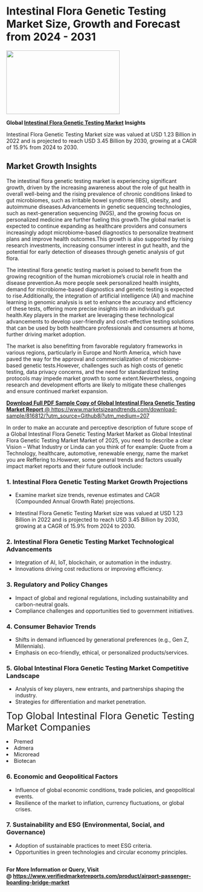 <H1>Intestinal Flora Genetic Testing Market Size, Growth and Forecast from 2024 - 2031</H1><img class="aligncenter size-medium wp-image-584254" src="https://thirdeyenews.in/wp-content/uploads/2024/09/Global-Market-Research-300x168.jpeg" alt="" width="300" height="168" /><p><strong>Global&nbsp;<a href="https://www.marketsizeandtrends.com/download-sample/816812/?utm_source=Github8j?utm_medium=207">Intestinal Flora Genetic Testing Market</a> Insights</strong></p><p>Intestinal Flora Genetic Testing Market size was valued at USD 1.23 Billion in 2022 and is projected to reach USD 3.45 Billion by 2030, growing at a CAGR of 15.9% from 2024 to 2030.</p><p><h2>Market Growth Insights</h2> <p>The intestinal flora genetic testing market is experiencing significant growth, driven by the increasing awareness about the role of gut health in overall well-being and the rising prevalence of chronic conditions linked to gut microbiomes, such as irritable bowel syndrome (IBS), obesity, and autoimmune diseases.Advancements in genetic sequencing technologies, such as next-generation sequencing (NGS), and the growing focus on personalized medicine are further fueling this growth.The global market is expected to continue expanding as healthcare providers and consumers increasingly adopt microbiome-based diagnostics to personalize treatment plans and improve health outcomes.This growth is also supported by rising research investments, increasing consumer interest in gut health, and the potential for early detection of diseases through genetic analysis of gut flora.</p> <p><a href="sample_download_link" target="_blank"></a></p> <p>The intestinal flora genetic testing market is poised to benefit from the growing recognition of the human microbiome’s crucial role in health and disease prevention.As more people seek personalized health insights, demand for microbiome-based diagnostics and genetic testing is expected to rise.Additionally, the integration of artificial intelligence (AI) and machine learning in genomic analysis is set to enhance the accuracy and efficiency of these tests, offering more precise insights into an individual’s gut health.Key players in the market are leveraging these technological advancements to develop user-friendly and cost-effective testing solutions that can be used by both healthcare professionals and consumers at home, further driving market adoption.</p> <p>The market is also benefitting from favorable regulatory frameworks in various regions, particularly in Europe and North America, which have paved the way for the approval and commercialization of microbiome-based genetic tests.However, challenges such as high costs of genetic testing, data privacy concerns, and the need for standardized testing protocols may impede market growth to some extent.Nevertheless, ongoing research and development efforts are likely to mitigate these challenges and ensure continued market expansion.</p> <p><a href="more_info_link" target="_blank"></p><p><span class=""><strong>Download Full PDF Sample Copy of Global Intestinal Flora Genetic Testing Market Report</strong> @ <a href="https://www.marketsizeandtrends.com/download-sample/816812/?utm_source=Github8j?utm_medium=207" target="_blank">https://www.marketsizeandtrends.com/download-sample/816812/?utm_source=Github8j?utm_medium=207</a></span></p><p>In order to make an accurate and perceptive description of future scope of a Global&nbsp;Intestinal Flora Genetic Testing Market Market as Global&nbsp;Intestinal Flora Genetic Testing Market Market of 2025, you need to describe a clear Vision &ndash; What Industry or Linda can you think of for example: Quote from a Technology, healthcare, automotive, renewable energy, name the market you are Reffering to.However, some general trends and factors usually impact market reports and their future outlook include:</p><h3>1.&nbsp;<strong>Intestinal Flora Genetic Testing Market Growth Projections</strong></h3><ul><li>Examine market size trends, revenue estimates and CAGR (Compounded Annual Growth Rate) projections.</li><li><p>Intestinal Flora Genetic Testing Market size was valued at USD 1.23 Billion in 2022 and is projected to reach USD 3.45 Billion by 2030, growing at a CAGR of 15.9% from 2024 to 2030.</p></li></ul><h3>2.&nbsp;<strong>Intestinal Flora Genetic Testing Market Technological Advancements</strong></h3><ul><li>Integration of AI, IoT, blockchain, or automation in the industry.</li><li>Innovations driving cost reductions or improving efficiency.</li></ul><h3>3.&nbsp;<strong>Regulatory and Policy Changes</strong></h3><ul><li>Impact of global and regional regulations, including sustainability and carbon-neutral goals.</li><li>Compliance challenges and opportunities tied to government initiatives.</li></ul><h3>4.&nbsp;<strong>Consumer Behavior Trends</strong></h3><ul><li>Shifts in demand influenced by generational preferences (e.g., Gen Z, Millennials).</li><li>Emphasis on eco-friendly, ethical, or personalized products/services.</li></ul><h3>5.&nbsp;<strong>Global Intestinal Flora Genetic Testing Market Competitive Landscape</strong></h3><ul><li>Analysis of key players, new entrants, and partnerships shaping the industry.</li><li>Strategies for differentiation and market penetration.</li></ul><p data-pm-slice="1 1 []"><span style="color: inherit; font-family: inherit; font-size: 25px;">Top Global Intestinal Flora Genetic Testing Market Companies</span></p><div class="" data-test-id=""><p><li>Premed</li><li> Admera</li><li> Microread</li><li> Biotecan</li></p></div><h3>6.&nbsp;<strong>Economic and Geopolitical Factors</strong></h3><ul><li>Influence of global economic conditions, trade policies, and geopolitical events.</li><li>Resilience of the market to inflation, currency fluctuations, or global crises.</li></ul><h3>7.&nbsp;<strong>Sustainability and ESG (Environmental, Social, and Governance)</strong></h3><ul><li>Adoption of sustainable practices to meet ESG criteria.</li><li>Opportunities in green technologies and circular economy principles.</li></ul><h2><strong style="font-size: 14px;">For More Information or Query, Visit @&nbsp;</strong><a style="background-color: #ffffff; font-size: 14px;" href="https://www.marketsizeandtrends.com/report/intestinal-flora-genetic-testing-market/" target="_blank">https://www.verifiedmarketreports.com/product/airport-passenger-boarding-bridge-market</a></h2>